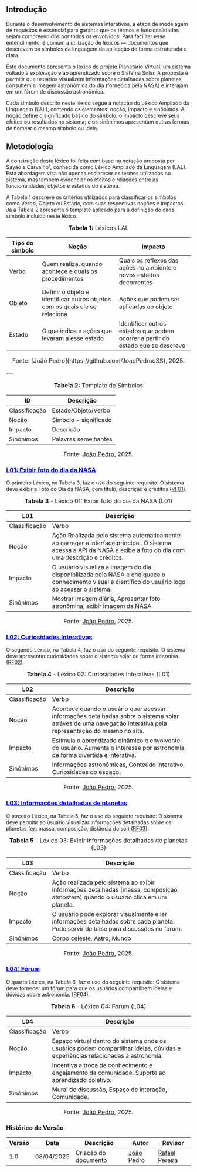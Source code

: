 ## Introdução

Durante o desenvolvimento de sistemas interativos, a etapa de modelagem de requisitos é essencial para garantir que os termos e funcionalidades sejam compreendidos por todos os envolvidos. Para facilitar esse entendimento, é comum a utilização de léxicos — documentos que descrevem os símbolos da linguagem da aplicação de forma estruturada e clara.

Este documento apresenta o léxico do projeto Planetário Virtual, um sistema voltado à exploração e ao aprendizado sobre o Sistema Solar. A proposta é permitir que usuários visualizem informações detalhadas sobre planetas, consultem a imagem astronômica do dia (fornecida pela NASA) e interajam em um fórum de discussão astronômica.

Cada símbolo descrito neste léxico segue a notação do Léxico Ampliado da Linguagem (LAL), contendo os elementos: noção, impacto e sinônimos. A noção define o significado básico do símbolo; o impacto descreve seus efeitos ou resultados no sistema; e os sinônimos apresentam outras formas de nomear o mesmo símbolo ou ideia.

## Metodologia

A construção deste léxico foi feita com base na notação proposta por Sayão e Carvalho¹, conhecida como Léxico Ampliado da Linguagem (LAL). Esta abordagem visa não apenas esclarecer os termos utilizados no sistema, mas também evidenciar os efeitos e relações entre as funcionalidades, objetos e estados do sistema.

A Tabela 1 descreve os critérios utilizados para classificar os símbolos como Verbo, Objeto ou Estado, com suas respectivas noções e impactos. Já a Tabela 2 apresenta o template aplicado para a definição de cada símbolo incluído neste léxico.

<font size="3"><p style="text-align: center"><b>Tabela 1:</b> Léxicos LAL</p></font>
<center>

| Tipo do símbolo | Noção | Impacto |
|-----------------|-------|-------|
| Verbo | Quem realiza, quando acontece e quais os procedimentos | Quais os reflexos das ações no ambiente e novos estados decorrentes |
| Objeto | Definir o objeto e identificar outros objetos com os quais ele se relaciona | Ações que podem ser aplicadas ao objeto  |
| Estado | O que indica e ações que levaram a esse estado | Identificar outros estados que podem ocorrer a partir do estado que se descreve  |

</center>
<font size="3"><p style="text-align: center">Fonte: [João Pedro](https://github.com/JoaoPedrooSS), 2025.</p></font>
---

<font size="3"><p style="text-align: center"><b>Tabela 2:</b> Template de Símbolos</p></font>

<center>

| ID | Descrição |
|-----------------|-------|
| Classificação | Estado/Objeto/Verbo |
| Noção | Símbolo - significado |
| Impacto | Descrição  |
| Sinônimos | Palavras semelhantes |

</center>

<font size="3"><p style="text-align: center">Fonte: [João Pedro](https://github.com/JoaoPedrooSS), 2025.</p></font>

### <a id="L01" href="../Elicitação/introcpeccao.md/#tabela-1--requisitos-funcionais" style="color:blue;"> L01: Exibir foto do dia da NASA </a>

O primeiro Léxico, na Tabela 3, faz o uso do seguinte requisito: O sistema deve exibir a Foto do Dia da NASA, com título, descrição e créditos (<a href="../Elicitação/introcpeccao.md/#tabela-1--requisitos-funcionais">RF01</a>).

<font size="3"><p style="text-align: center"><b>Tabela 3</b> - Léxico 01: Exibir foto do dia da NASA (L01)</p></font>

| L01 | Descrição |
|-----------------|-------|
| Classificação | Verbo |
| Noção |  Ação Realizada pelo sistema automaticamente ao carregar a interface principal. O sistema acessa a API da NASA  e exibe a foto do dia com uma descrição e créditos. |
| Impacto | O usuário visualiza a imagem do dia disponibilizada pela NASA  e enqiquece o conhecimento visual e científico do usuário logo ao acessar o sistema.|
| Sinônimos | Mostrar imagem diária, Apresentar foto atronômina, exibir imagem da NASA. |

<font size="3"><p style="text-align: center">Fonte: [João Pedro](https://github.com/JoaoPedrooSS), 2025.</p></font>

### <a id="L02" href="../Elicitação/introcpeccao.md/#tabela-1--requisitos-funcionais" style="color:blue;"> L02: Curiosidades Interativas </a>

O segundo Léxico, na Tabela 4, faz o uso do seguinte requisito: O sistema deve apresentar curiosidades sobre o sistema solar de forma interativa. (<a href="../Elicitação/introcpeccao.md/#tabela-1--requisitos-funcionais">RF02</a>).

<font size="3"><p style="text-align: center"><b>Tabela 4</b> - Léxico 02: Curiosidades Interativas (L01)</p></font>

| L02 | Descrição |
|-----------------|-------|
| Classificação | Verbo |
| Noção |  Acontece quando o usuário quer acessar informações detalhadas sobre o sistema solar atráves de uma navegação interativa pela representação do mesmo no site. |
| Impacto | Estimula o aprendizado dinâmico e envolvente do usuário. Aumenta o interesse por astronomia de forma divertida e interativa.|
| Sinônimos | Informações astronômicas, Conteúdo interativo, Curiosidades do espaço. |

<font size="3"><p style="text-align: center">Fonte: [João Pedro](https://github.com/JoaoPedrooSS), 2025.</p></font>

### <a id="L01" href="../Elicitação/introcpeccao.md/#tabela-1--requisitos-funcionais" style="color:blue;"> L03: Informações detalhadas de planetas </a>

O terceiro Léxico, na Tabela 5, faz o uso do seguinte requisito: O sistema deve permitir ao usuário visualizar informações detalhadas sobre os planetas (ex: massa, composição, distância do sol) (<a href="../Elicitação/introcpeccao.md/#tabela-1--requisitos-funcionais">RF03</a>).

<font size="3"><p style="text-align: center"><b>Tabela 5</b> - Léxico 03: Exibir informações detalhadas de planetas (L03)</p></font>

| L03 | Descrição |
|-----------------|-------|
| Classificação | Verbo |
| Noção |  Ação realizada pelo sistema ao exibir informações detalhadas (massa, composição, atmosfera) quando o usuário clica em um planeta. |
| Impacto | O usuário pode explorar visualmente e ler informações detalhadas sobre cada planeta. Pode servir de base para discussões no fórum. |
| Sinônimos | Corpo celeste, Astro, Mundo |

<font size="3"><p style="text-align: center">Fonte: [João Pedro](https://github.com/JoaoPedrooSS), 2025.</p></font>

### <a id="L02" href="../Elicitação/introcpeccao.md/#tabela-1--requisitos-funcionais" style="color:blue;"> L04: Fórum </a>

O quarto Léxico, na Tabela 6, faz o uso do seguinte requisito: O sistema deve fornecer um fórum para que os usuários compartilhem ideias e dúvidas sobre astronomia. (<a href="../Elicitação/introcpeccao.md/#tabela-1--requisitos-funcionais">RF04</a>).

<font size="3"><p style="text-align: center"><b>Tabela 6</b> - Léxico 04: Fórum (L04)</p></font>

| L04 | Descrição |
|-----------------|-------|
| Classificação | Verbo |
| Noção | Espaço virtual dentro do sistema onde os usuários podem compartilhar ideias, dúvidas e experiências relacionadas à astronomia. |
| Impacto | Incentiva a troca de conhecimento e engajamento da comunidade. Suporte ao aprendizado coletivo.|
| Sinônimos | Mural de discussão, Espaço de interação, Comunidade. |

<font size="3"><p style="text-align: center">Fonte: [João Pedro](https://github.com/JoaoPedrooSS), 2025.</p></font>

### **Histórico de Versão**

| Versão | Data       | Descrição                                      | Autor               | Revisor            |
|--------|------------|------------------------------------------------|---------------------|--------------------|
| 1.0    | 08/04/2025 | Criação do documento | [João Pedro](https://github.com/JoaoPedrooSS)          |  [Rafael Pereira](https://github.com/rafgpereira)  |
